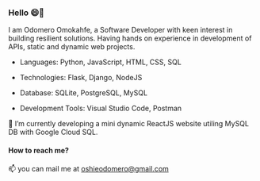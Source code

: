 ### Hello 😄👋

I am Odomero Omokahfe, a Software Developer with keen interest in building resilient solutions.
Having hands on experience in development of APIs, static and dynamic web projects.


* Languages: Python, JavaScript, HTML, CSS, SQL

* Technologies: Flask, Django, NodeJS

* Database: SQLite, PostgreSQL, MySQL

* Development Tools: Visual Studio Code, Postman


🔭 I’m currently developing a mini dynamic ReactJS website utiling MySQL DB with Google Cloud SQL.

#### How to reach me?
📫 you can mail me at oshieodomero@gmail.com


<!--
**Odomero/Odomero** is a ✨ _special_ ✨ repository because its `README.md` (this file) appears on your GitHub profile.

Here are some ideas to get you started:

- 🔭 I’m currently working on ...
- 🌱 I’m currently learning ...
- 👯 I’m looking to collaborate on ...
- 🤔 I’m looking for help with ...
- 💬 Ask me about ...
- 📫 How to reach me: ...
- 😄 Pronouns: ...
- ⚡ Fun fact: ...
-->
